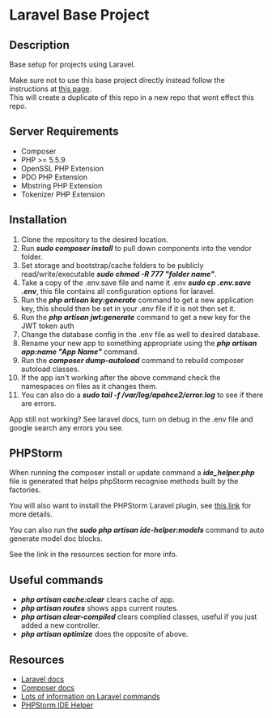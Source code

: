 # Laravel Base Project

## Description
Base setup for projects using Laravel.

Make sure not to use this base project directly instead follow the instructions at [this page](https://help.github.com/articles/duplicating-a-repository/).  
This will create a duplicate of this repo in a new repo that wont effect this repo.

## Server Requirements
* Composer
* PHP >= 5.5.9
* OpenSSL PHP Extension
* PDO PHP Extension
* Mbstring PHP Extension
* Tokenizer PHP Extension

## Installation
1. Clone the repository to the desired location.
2. Run **_sudo composer install_** to pull down components into the vendor folder.
3. Set storage and bootstrap/cache folders to be publicly read/write/executable **_sudo chmod -R 777 "folder name"_**.
4. Take a copy of the .env.save file and name it .env **_sudo cp .env.save .env_**, this file contains all configuration options for laravel.
5. Run the **_php artisan key:generate_** command to get a new application key, this should then be set in your .env file if it is not then set it.
6. Run the **_php artisan jwt:generate_** command to get a new key for the JWT token auth
7. Change the database config in the .env file as well to desired database.
8. Rename your new app to something appropriate using the **_php artisan app:name "App Name"_** command.
9. Run the **_composer dump-autoload_** command to rebuild composer autoload classes.
10. If the app isn't working after the above command check the namespaces on files as it changes them.
11. You can also do a **_sudo tail -f /var/log/apahce2/error.log_** to see if there are errors.

App still not working? See laravel docs, turn on debug in the .env file and google search any errors you see.

## PHPStorm
When running the composer install or update command a **_ide_helper.php_** file is generated that helps phpStorm recognise methods built by the factories.

You will also want to install the PHPStorm Laravel plugin, see [this link](http://blog.jetbrains.com/phpstorm/2015/01/laravel-development-using-phpstorm/) for more details.

You can also run the **_sudo php artisan ide-helper:models_** command to auto generate model doc blocks.

See the link in the resources section for more info.

## Useful commands
* **_php artisan cache:clear_** clears cache of app.
* **_php artisan routes_** shows apps current routes.
* **_php artisan clear-compiled_** clears complied classes, useful if you just added a new controller.
* **_php artisan optimize_** does the opposite of above.

## Resources
* [Laravel docs](http://laravel.com/docs/5.1)
* [Composer docs](https://getcomposer.org/doc/)
* [Lots of information on Laravel commands](http://laravel-recipes.com/contents)
* [PHPStorm IDE Helper](https://github.com/barryvdh/laravel-ide-helper)
